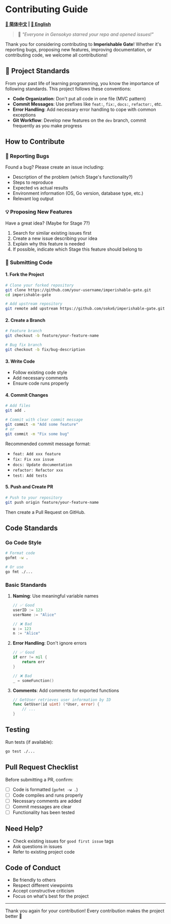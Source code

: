 # Contributing Guide

**[📖 简体中文](contributing.md) | [📘 English](contributing.en.md)**

> 🤝 *"Everyone in Gensokyo starred your repo and opened issues!"*

Thank you for considering contributing to **Imperishable Gate**! Whether it's reporting bugs, proposing new features, improving documentation, or contributing code, we welcome all contributions!

## 🌸 Project Standards

From your past life of learning programming, you know the importance of following standards. This project follows these conventions:

- **Code Organization**: Don't put all code in one file (MVC pattern)
- **Commit Messages**: Use prefixes like `feat:`, `fix:`, `docs:`, `refactor:`, etc.
- **Error Handling**: Add necessary error handling to cope with common exceptions
- **Git Workflow**: Develop new features on the `dev` branch, commit frequently as you make progress

## How to Contribute

### 📝 Reporting Bugs

Found a bug? Please create an issue including:

- Description of the problem (which Stage's functionality?)
- Steps to reproduce
- Expected vs actual results
- Environment information (OS, Go version, database type, etc.)
- Relevant log output

### 💡 Proposing New Features

Have a great idea? (Maybe for Stage 7?)

1. Search for similar existing issues first
2. Create a new issue describing your idea
3. Explain why this feature is needed
4. If possible, indicate which Stage this feature should belong to

### 🔨 Submitting Code

#### 1. Fork the Project

```bash
# Clone your forked repository
git clone https://github.com/your-username/imperishable-gate.git
cd imperishable-gate

# Add upstream repository
git remote add upstream https://github.com/sokx6/imperishable-gate.git
```

#### 2. Create a Branch

```bash
# Feature branch
git checkout -b feature/your-feature-name

# Bug fix branch
git checkout -b fix/bug-description
```

#### 3. Write Code

- Follow existing code style
- Add necessary comments
- Ensure code runs properly

#### 4. Commit Changes

```bash
# Add files
git add .

# Commit with clear commit message
git commit -m "Add some feature"
# or
git commit -m "Fix some bug"
```

Recommended commit message format:
- `feat: Add xxx feature`
- `fix: Fix xxx issue`
- `docs: Update documentation`
- `refactor: Refactor xxx`
- `test: Add tests`

#### 5. Push and Create PR

```bash
# Push to your repository
git push origin feature/your-feature-name
```

Then create a Pull Request on GitHub.

## Code Standards

### Go Code Style

```bash
# Format code
gofmt -w .

# Or use
go fmt ./...
```

### Basic Standards

1. **Naming**: Use meaningful variable names
   ```go
   // ✅ Good
   userID := 123
   userName := "Alice"
   
   // ❌ Bad
   u := 123
   n := "Alice"
   ```

2. **Error Handling**: Don't ignore errors
   ```go
   // ✅ Good
   if err != nil {
       return err
   }
   
   // ❌ Bad
   _ = someFunction()
   ```

3. **Comments**: Add comments for exported functions
   ```go
   // GetUser retrieves user information by ID
   func GetUser(id uint) (*User, error) {
       // ...
   }
   ```

## Testing

Run tests (if available):

```bash
go test ./...
```

## Pull Request Checklist

Before submitting a PR, confirm:

- [ ] Code is formatted (`gofmt -w .`)
- [ ] Code compiles and runs properly
- [ ] Necessary comments are added
- [ ] Commit messages are clear
- [ ] Functionality has been tested

## Need Help?

- Check existing issues for `good first issue` tags
- Ask questions in issues
- Refer to existing project code

## Code of Conduct

- Be friendly to others
- Respect different viewpoints
- Accept constructive criticism
- Focus on what's best for the project

---

Thank you again for your contribution! Every contribution makes the project better 🎉
